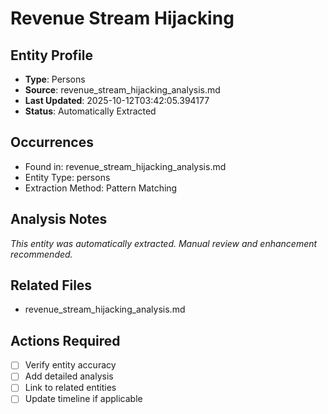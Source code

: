 # Revenue Stream Hijacking

## Entity Profile
- **Type**: Persons
- **Source**: revenue_stream_hijacking_analysis.md
- **Last Updated**: 2025-10-12T03:42:05.394177
- **Status**: Automatically Extracted

## Occurrences
- Found in: revenue_stream_hijacking_analysis.md
- Entity Type: persons
- Extraction Method: Pattern Matching

## Analysis Notes
*This entity was automatically extracted. Manual review and enhancement recommended.*

## Related Files
- revenue_stream_hijacking_analysis.md

## Actions Required
- [ ] Verify entity accuracy
- [ ] Add detailed analysis
- [ ] Link to related entities
- [ ] Update timeline if applicable

